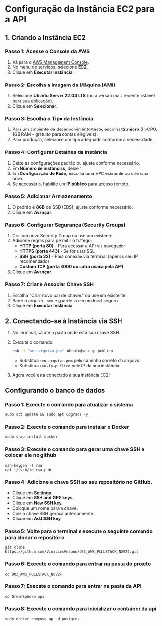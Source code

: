 # Configuração da Instância EC2 para a API

## 1. Criando a Instância EC2

### Passo 1: Acesse o Console da AWS

1. Vá para o [AWS Management Console](https://aws.amazon.com/console/).
2. No menu de serviços, selecione **EC2**.
3. Clique em **Executar Instância**.

### Passo 2: Escolha a Imagem da Máquina (AMI)

1. Selecione **Ubuntu Server 22.04 LTS** (ou a versão mais recente estável para sua aplicação).
2. Clique em **Selecionar**.

### Passo 3: Escolha o Tipo da Instância

1. Para um ambiente de desenvolvimento/teste, escolha **t2.micro** (1 vCPU, 1GB RAM - gratuito para contas elegíveis).
2. Para produção, selecione um tipo adequado conforme a necessidade.

### Passo 4: Configurar Detalhes da Instância

1. Deixe as configurações padrão ou ajuste conforme necessário.
2. Em **Número de instâncias**, deixe **1**.
3. Em **Configuração de Rede**, escolha uma VPC existente ou crie uma nova.
4. Se necessário, habilite um **IP público** para acesso remoto.

### Passo 5: Adicionar Armazenamento

1. O padrão é **8GB** de SSD (EBS), ajuste conforme necessário.
2. Clique em **Avançar**.

### Passo 6: Configurar Segurança (Security Groups)

1. Crie um novo Security Group ou use um existente.
2. Adicione regras para permitir o tráfego:
   - **HTTP (porta 80)** - Para acessar a API via navegador
   - **HTTPS (porta 443)** - Se for usar SSL
   - **SSH (porta 22)** - Para conexão via terminal (apenas seu IP recomendado)
   - **Custom TCP (porta 3000 ou outra usada pela API)**
3. Clique em **Avançar**.

### Passo 7: Criar e Associar Chave SSH

1. Escolha "Criar novo par de chaves" ou use um existente.
2. Baixe o arquivo `.pem` e guarde-o em um local seguro.
3. Clique em **Executar Instância**.

## 2. Conectando-se à Instância via SSH

1. No terminal, vá até a pasta onde está sua chave SSH.

2. Execute o comando:

   ```sh
   ssh -i "seu-arquivo.pem" ubuntu@seu-ip-publico
   ```

   - Substitua `seu-arquivo.pem` pelo caminho correto do arquivo.
   - Substitua `seu-ip-publico` pelo IP da sua instância.

3. Agora você está conectado à sua instância EC2!

## Configurando o banco de dados

### Passo 1: Execute o comando para atualizar o sistema
   
   ```
   sudo apt update && sudo apt upgrade -y
   ```

### Passo 2: Execute o comando para instalar o Docker 
   ```
   sudo snap install docker
   ```

### Passo 3: Execute o comando para gerar uma chave SSH e colocar ele no github

   ```
   ssh-keygen -t rsa
   cat ~/.ssh/id_rsa.pub
   ```

### Passo 4: Adicione a chave SSH ao seu repositório no GitHub.
- Clique em **Settings**.
- Clique em **SSH and GPG keys**.
- Clique em **New SSH key**.
- Coloque um nome para a chave.
- Cole a chave SSH gerada anteriormente.
- Clique em **Add SSH key**.

### Passo 5: Volte para o terminal e execute o seguinte comando para clonar o repositório 
   ```
   git clone https://github.com/ViniciusVezono/D03_AWS_FULLSTACK_NOV24.git
   ```

### Passo 6: Execute o comando para entrar na pasta do projeto
   ```
   cd D03_AWS_FULLSTACK_NOV24
   ```
### Passo 7: Execute o comando para entrar na pasta da API 
   ```
   cd GreenSphere-api
   ```

### Passo 8: Execute o comando para inicializar o container da api 
   ```
   sudo docker-compose up -d postgres
   ```


